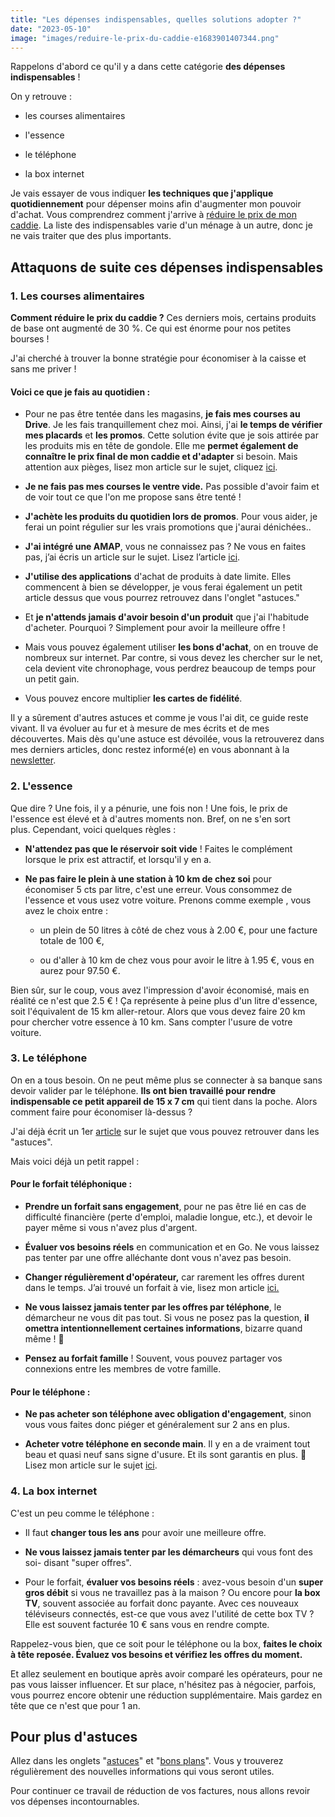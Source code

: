 ```yaml
---
title: "Les dépenses indispensables, quelles solutions adopter ?"
date: "2023-05-10"
image: "images/reduire-le-prix-du-caddie-e1683901407344.png"
---
```


Rappelons d'abord ce qu'il y a dans cette catégorie **des dépenses indispensables** !

On y retrouve :

- les courses alimentaires

- l'essence

- le téléphone

- la box internet

Je vais essayer de vous indiquer **les techniques que j'applique quotidiennement** pour dépenser moins afin d'augmenter mon pouvoir d'achat. Vous comprendrez comment j'arrive à [réduire le prix de mon caddie](https://www.agro-media.fr/actualite/en-2023-selon-nielseniq-1-francais-sur-4-pense-a-reduire-ses-depenses-alimentaires-56319.html). La liste des indispensables varie d'un ménage à un autre, donc je ne vais traiter que des plus importants.

## Attaquons de suite ces dépenses indispensables

### 1\. Les courses alimentaires

**Comment réduire le prix du caddie ?** Ces derniers mois, certains produits de base ont augmenté de 30 %. Ce qui est énorme pour nos petites bourses !

J'ai cherché à trouver la bonne stratégie pour économiser à la caisse et sans me priver !

#### Voici ce que je fais au quotidien :

- Pour ne pas être tentée dans les magasins, **je fais mes courses au Drive**. Je les fais tranquillement chez moi. Ainsi, j'ai **le temps de vérifier mes placards** et **les promos**. Cette solution évite que je sois attirée par les produits mis en tête de gondole. Elle me **permet également de connaître le prix final de mon caddie et d'adapter** si besoin. Mais attention aux pièges, lisez mon article sur le sujet, cliquez [ici](https://commentgerersonbudget.fr/faire-ses-courses-au-drive-devient-un-vrai-jeu-de-piste/).

- **Je ne fais pas mes courses le ventre vide.** Pas possible d'avoir faim et de voir tout ce que l'on me propose sans être tenté !

- **J'achète les produits du quotidien lors de promos**. Pour vous aider, je ferai un point régulier sur les vrais promotions que j'aurai dénichées..

- **J'ai intégré une AMAP**, vous ne connaissez pas ? Ne vous en faites pas, j’ai écris un article sur le sujet. Lisez l’article [ici](https://commentgerersonbudget.fr/comment-retrouver-une-alimentation-saine-a-moindre-cout/).

- **J'utilise des applications** d'achat de produits à date limite. Elles commencent à bien se développer, je vous ferai également un petit article dessus que vous pourrez retrouvez dans l'onglet "astuces."

- Et **je n'attends jamais d'avoir besoin d'un produit** que j'ai l'habitude d'acheter. Pourquoi ? Simplement pour avoir la meilleure offre !

- Mais vous pouvez également utiliser **les bons d'achat**, on en trouve de nombreux sur internet. Par contre, si vous devez les chercher sur le net, cela devient vite chronophage, vous perdrez beaucoup de temps pour un petit gain.

- Vous pouvez encore multiplier **les cartes de fidélité**.

Il y a sûrement d'autres astuces et comme je vous l'ai dit, ce guide reste vivant. Il va évoluer au fur et à mesure de mes écrits et de mes découvertes. Mais dès qu'une astuce est dévoilée, vous la retrouverez dans mes derniers articles, donc restez informé(e) en vous abonnant à la [newsletter](https://commentgerersonbudget.fr/s-abonner-a-la-newsletter/).

### 2\. L'essence

Que dire ? Une fois, il y a pénurie, une fois non ! Une fois, le prix de l'essence est élevé et à d'autres moments non. Bref, on ne s'en sort plus. Cependant, voici quelques règles :

- **N'attendez pas que le réservoir soit vide** ! Faites le complément lorsque le prix est attractif, et lorsqu'il y en a.

- **Ne pas faire le plein à une station à 10 km de chez soi** pour économiser 5 cts par litre, c'est une erreur. Vous consommez de l'essence et vous usez votre voiture. Prenons comme exemple , vous avez le choix entre :
    - un plein de 50 litres à côté de chez vous à 2.00 €, pour une facture totale de 100 €,
    
    - ou d'aller à 10 km de chez vous pour avoir le litre à 1.95 €, vous en aurez pour 97.50 €.

Bien sûr, sur le coup, vous avez l'impression d'avoir économisé, mais en réalité ce n'est que 2.5 € ! Ça représente à peine plus d'un litre d'essence, soit l'équivalent de 15 km aller-retour. Alors que vous devez faire 20 km pour chercher votre essence à 10 km. Sans compter l'usure de votre voiture.

### 3\. Le téléphone

On en a tous besoin. On ne peut même plus se connecter à sa banque sans devoir valider par le téléphone. **Ils ont bien travaillé pour rendre indispensable ce petit appareil de 15 x 7 cm** qui tient dans la poche. Alors comment faire pour économiser là-dessus ?

J'ai déjà écrit un 1er [article](https://commentgerersonbudget.fr/revoir-votre-abonnement-telephonique-un-gage-deconomie/ "article") sur le sujet que vous pouvez retrouver dans les "astuces".

Mais voici déjà un petit rappel :

#### Pour le forfait téléphonique :

- **Prendre un forfait sans engagement**, pour ne pas être lié en cas de difficulté financière (perte d'emploi, maladie longue, etc.), et devoir le payer même si vous n'avez plus d'argent.

- **Évaluer vos besoins réels** en communication et en Go. Ne vous laissez pas tenter par une offre alléchante dont vous n'avez pas besoin.

- **Changer régulièrement d'opérateur,** car rarement les offres durent dans le temps. J’ai trouvé un forfait à vie, lisez mon article [ici.](https://commentgerersonbudget.fr/enfin-un-abonnement-telephonique-a-prix-casse-sans-engagement/)

- **Ne vous laissez jamais tenter par les offres par téléphone**, le démarcheur ne vous dit pas tout. Si vous ne posez pas la question, **il omettra intentionnellement certaines informations**, bizarre quand même ! 😤

- **Pensez au forfait famille** ! Souvent, vous pouvez partager vos connexions entre les membres de votre famille.

#### Pour le téléphone :

- **Ne pas acheter son téléphone avec obligation d'engagement**, sinon vous vous faites donc piéger et généralement sur 2 ans en plus.

- **Acheter votre téléphone en seconde main**. Il y en a de vraiment tout beau et quasi neuf sans signe d'usure. Et ils sont garantis en plus. 🤩Lisez mon article sur le sujet [ici](https://commentgerersonbudget.fr/ou-achetez-votre-nouveau-telephone-en-seconde-main/).

### 4\. La box internet

C'est un peu comme le téléphone :

- Il faut **changer tous les ans** pour avoir une meilleure offre.

- **Ne vous laissez jamais tenter par les démarcheurs** qui vous font des soi- disant "super offres".

- Pour le forfait, **évaluer vos besoins réels** : avez-vous besoin d'un **super gros débit** si vous ne travaillez pas à la maison ? Ou encore pour **la box TV**, souvent associée au forfait donc payante. Avec ces nouveaux téléviseurs connectés, est-ce que vous avez l'utilité de cette box TV ? Elle est souvent facturée 10 € sans vous en rendre compte.

Rappelez-vous bien, que ce soit pour le téléphone ou la box, **faites le choix à tête reposée. Évaluez vos besoins et vérifiez les offres du moment.**

Et allez seulement en boutique après avoir comparé les opérateurs, pour ne pas vous laisser influencer. Et sur place, n'hésitez pas à négocier, parfois, vous pourrez encore obtenir une réduction supplémentaire. Mais gardez en tête que ce n'est que pour 1 an.

## Pour plus d'astuces

Allez dans les onglets "[astuces](https://commentgerersonbudget.fr/sujet/astuces/ "astuces")" et "[bons plans](https://commentgerersonbudget.fr/sujet/bons-plans/)". Vous y trouverez régulièrement des nouvelles informations qui vous seront utiles.

Pour continuer ce travail de réduction de vos factures, nous allons revoir vos dépenses incontournables.
